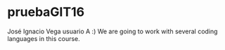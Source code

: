 # pruebaGIT16
José Ignacio Vega usuario A :)
We are going to work with several coding languages in this course. 
